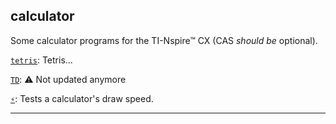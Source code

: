 ## calculator

Some calculator programs for the TI-Nspire™ CX (CAS _should be_ optional).

[`tetris`](/t/): Tetris...

[`TD`](/d/): ⚠️ Not updated anymore

[`⚡`](/⚡/): Tests a calculator's draw speed.

----
